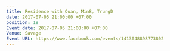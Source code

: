 ```yaml
---
title: Residence with Quan, Min8, TrungD
date: 2017-07-05 21:00:00 +07:00
position: 18
Event date: 2017-07-05 21:00:00 +07:00
Venue: Savage
Event URL: https://www.facebook.com/events/1413048898773802
---
```


